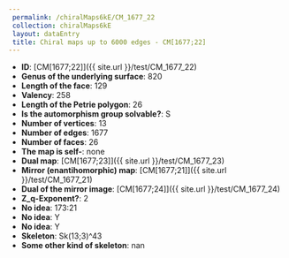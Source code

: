 ```yaml
--- 
 permalink: /chiralMaps6kE/CM_1677_22 
 collection: chiralMaps6kE
 layout: dataEntry
 title: Chiral maps up to 6000 edges - CM[1677;22]
---
```


- **ID**: [CM[1677;22]]({{ site.url }}/test/CM_1677_22)
- **Genus of the underlying surface**: 820
- **Length of the face**: 129
- **Valency**: 258
- **Length of the Petrie polygon**: 26
- **Is the automorphism group solvable?**: S
- **Number of vertices**: 13
- **Number of edges**: 1677
- **Number of faces**: 26
- **The map is self-**: none
- **Dual map**: [CM[1677;23]]({{ site.url }}/test/CM_1677_23)
- **Mirror (enantihomorphic) map**: [CM[1677;21]]({{ site.url }}/test/CM_1677_21)
- **Dual of the mirror image**: [CM[1677;24]]({{ site.url }}/test/CM_1677_24)
- **Z_q-Exponent?**: 2
- **No idea**:  173:21
- **No idea**: Y
- **No idea**: Y
- **Skeleton**: Sk(13;3)^43
- **Some other kind of skeleton**: nan
